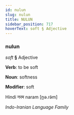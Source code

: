 ```yaml
---
id: nulun
slug: nulun
title: NULUN
sidebar_position: 717
hoverText: soft § Adjective
---
```


### nulun

*soft* **§** Adjective

**Verb**: to be soft

**Noun**: softness

**Modifier**: soft

Hindi नरम naram [n̪ə.ɾə̃m]

*Indo-Iranian Language Family*